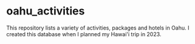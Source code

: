 # oahu_activities
This repository lists a variety of activities, packages and hotels in Oahu. I created this database when I planned my Hawai'i trip in 2023.
